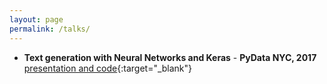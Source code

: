 ```yaml
---
layout: page
permalink: /talks/
---
```


* **Text generation with Neural Networks and Keras** - **PyData NYC, 2017**<br>[presentation and code](https://github.com/kirit93/PyDataNYC){:target="_blank"}